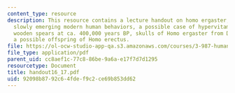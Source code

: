 ```yaml
---
content_type: resource
description: This resource contains a lecture handout on homo ergaster, erectus, and
  slowly emerging modern human behaviors, a possible case of hypervitaminosis A, early
  wooden spears at ca. 400,000 years BP, skulls of Homo ergaster from Dmanisi, and
  a possible offspring of Homo erectus.
file: https://ol-ocw-studio-app-qa.s3.amazonaws.com/courses/3-987-human-origins-and-evolution-spring-2006/92098b8792c64fdef9c2ce69b853dd62_handout16_17.pdf
file_type: application/pdf
parent_uid: cc8aef1c-77c8-86be-9a6a-e17f7d7d1295
resourcetype: Document
title: handout16_17.pdf
uid: 92098b87-92c6-4fde-f9c2-ce69b853dd62
---
```

